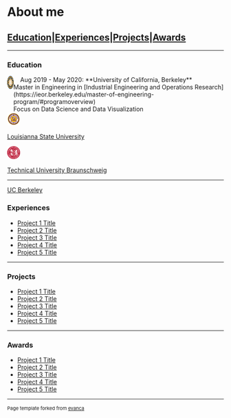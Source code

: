 # About me

## [Education](#education)|[Experiences](#experiences)|[Projects](#projects)|[Awards](#awards)

---

### Education 


<div style="display: flex; flex-direction: horizontal">
  <div>
<img style="float: left;" src="images/UCB_logo.png?raw=true" width="30" height="30"/>
  </div>
  <div>
    &nbsp; &nbsp; Aug 2019 - May 2020: **University of California, Berkeley** <br>
                            Master in Engineering in [Industrial Engineering and Operations Research](https://ieor.berkeley.edu/master-of-engineering-program/#programoverview)  <br>
                            Focus on Data Science and Data Visualization
  </div>
</div>
<img src="images/LSU_logo.jpg?raw=true" width="30" height="30"/>

[Louisianna State University](/pdf/sample_presentation.pdf)


<img src="images/TUBS_round.png?raw=true" width="30" height="30"/>

[Technical University Braunschweig](http://example.com/)

---

[UC Berkeley](/sample_page) 

### Experiences

- [Project 1 Title](http://example.com/)
- [Project 2 Title](http://example.com/)
- [Project 3 Title](http://example.com/)
- [Project 4 Title](http://example.com/)
- [Project 5 Title](http://example.com/)

---
### Projects

- [Project 1 Title](http://example.com/)
- [Project 2 Title](http://example.com/)
- [Project 3 Title](http://example.com/)
- [Project 4 Title](http://example.com/)
- [Project 5 Title](http://example.com/)

---

### Awards

- [Project 1 Title](http://example.com/)
- [Project 2 Title](http://example.com/)
- [Project 3 Title](http://example.com/)
- [Project 4 Title](http://example.com/)
- [Project 5 Title](http://example.com/)


---
<p style="font-size:11px">Page template forked from <a href="https://github.com/evanca/quick-portfolio">evanca</a></p>
<!-- Remove above link if you don't want to attibute -->
